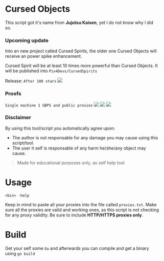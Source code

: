 # Cursed Objects
This script got it's name from **Jujutsu Kaisen**, yet I do not know why I did so. 

### Upcoming update
Into an new project called Cursed Spirits, the older one Cursed Objects will receive an power spike enhancement.

Cursed Spirit will be at least 10 times more powerful than Cursed Objects. It will be published into ``Pix4Devs/CursedSpirits``

Release: ``After 100 stars``
<img src="https://camo.githubusercontent.com/56f79ca67dbc72081b9619508e3e6b256e4621ba1953db2ce6710cceddfc0a72/68747470733a2f2f6d656469612e646973636f72646170702e6e65742f6174746163686d656e74732f3935363331303834303436343737333230302f313134333435303535323730363031313235362f696d6167652e706e673f77696474683d31343430266865696768743d363038">
### Proofs
``Single machine 1 GBPS and public proxies``
<img src="https://media.discordapp.net/attachments/935123716617146369/1141780704460550195/image.png?width=1032&height=669">
<img src="https://media.discordapp.net/attachments/956310840464773200/1141694033572401273/image.png?width=1090&height=669" >
<img src="https://media.discordapp.net/attachments/956310840464773200/1141714985077182545/image-42.png">

### Disclaimer
By using this tool/script you automatically agree upon:

* The author is not responsable for any damage you may cause using this script/tool. 
* The user it self is responsable of any harm he/she/any object may cause.

> Made for educational purposes only, as self help tool

# Usage
``<bin> -help``

Keep in mind to paste all your proxies into the file called `proxies.txt`. Make sure all the proxies are valid and working ones, as this script is not checking for any proxy validity. Be sure to include **HTTP/HTTPS proxies only**.

# Build
Get your self some `Go` and afterwards you can compile and get a binary using `go build`
